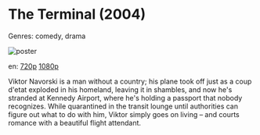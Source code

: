 # The Terminal (2004)

Genres: comedy, drama

![poster](http://image.tmdb.org/t/p/w500/f4Dup6awDfDqAHKgWqNJ2HFw1qN.jpg)

en:
  [720p](magnet:?xt=urn:btih:4B261E8438F8355DDF8B85656FC989F097482DBD&tr=udp://glotorrents.pw:6969/announce&tr=udp://tracker.opentrackr.org:1337/announce&tr=udp://torrent.gresille.org:80/announce&tr=udp://tracker.openbittorrent.com:80&tr=udp://tracker.coppersurfer.tk:6969&tr=udp://tracker.leechers-paradise.org:6969&tr=udp://p4p.arenabg.ch:1337&tr=udp://tracker.internetwarriors.net:1337)
  [1080p](magnet:?xt=urn:btih:4FA7F2AAA806011810E35A5D43FB0ED01A60E12E&tr=udp://glotorrents.pw:6969/announce&tr=udp://tracker.opentrackr.org:1337/announce&tr=udp://torrent.gresille.org:80/announce&tr=udp://tracker.openbittorrent.com:80&tr=udp://tracker.coppersurfer.tk:6969&tr=udp://tracker.leechers-paradise.org:6969&tr=udp://p4p.arenabg.ch:1337&tr=udp://tracker.internetwarriors.net:1337)
  


Viktor Navorski is a man without a country; his plane took off just as a coup d'etat exploded in his homeland, leaving it in shambles, and now he's stranded at Kennedy Airport, where he's holding a passport that nobody recognizes. While quarantined in the transit lounge until authorities can figure out what to do with him, Viktor simply goes on living – and courts romance with a beautiful flight attendant.